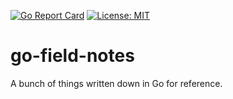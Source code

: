 [![Go Report Card](https://goreportcard.com/badge/github.com/karbica/go-field-notes)](https://goreportcard.com/report/github.com/karbica/go-field-notes) [![License: MIT](https://img.shields.io/badge/License-MIT-yellow.svg)](https://opensource.org/licenses/MIT)

# go-field-notes

A bunch of things written down in Go for reference.
